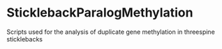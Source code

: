 # SticklebackParalogMethylation
Scripts used for the analysis of duplicate gene methylation in threespine sticklebacks

